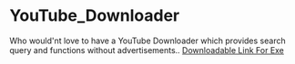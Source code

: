 # YouTube_Downloader
Who would'nt love to have a YouTube Downloader which provides search query and functions without advertisements..
[Downloadable Link For Exe](https://drive.google.com/open?id=18dCgQmoKleVuPj2c7-w-wvVM-a1d6PoF)
